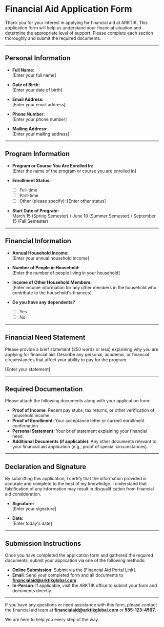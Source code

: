 # Financial Aid Application Form

Thank you for your interest in applying for financial aid at ARKTIK. This application form will help us understand your financial situation and determine the appropriate level of support. Please complete each section thoroughly and submit the required documents.

---

## Personal Information

- **Full Name:**  
  [Enter your full name]

- **Date of Birth:**  
  [Enter your date of birth]

- **Email Address:**  
  [Enter your email address]

- **Phone Number:**  
  [Enter your phone number]

- **Mailing Address:**  
  [Enter your mailing address]

---

## Program Information

- **Program or Course You Are Enrolled In:**  
  [Enter the name of the program or course you are enrolled in]

- **Enrollment Status:**  
  - [ ] Full-time  
  - [ ] Part-time  
  - [ ] Other (please specify): [Enter other status]

- **Start Date of Program:**  
  March 15 (Spring Semester) / June 10 (Summer Semester) / September 15 (Fall Semester)

---

## Financial Information

- **Annual Household Income:**  
  [Enter your annual household income]

- **Number of People in Household:**  
  [Enter the number of people living in your household]

- **Income of Other Household Members:**  
  [Enter income information for any other members in the household who contribute to the household's finances]

- **Do you have any dependents?**  
  - [ ] Yes  
  - [ ] No

---

## Financial Need Statement

Please provide a brief statement (250 words or less) explaining why you are applying for financial aid. Describe any personal, academic, or financial circumstances that affect your ability to pay for the program.

[Enter your statement]

---

## Required Documentation

Please attach the following documents along with your application form:
- **Proof of Income**: Recent pay stubs, tax returns, or other verification of household income.
- **Proof of Enrollment**: Your acceptance letter or current enrollment confirmation.
- **Personal Statement**: Your brief statement explaining your financial need.
- **Additional Documents (if applicable)**: Any other documents relevant to your financial aid application (e.g., proof of special circumstances).

---

## Declaration and Signature

By submitting this application, I certify that the information provided is accurate and complete to the best of my knowledge. I understand that falsification of any information may result in disqualification from financial aid consideration.

- **Signature:**  
  [Enter your signature]

- **Date:**  
  [Enter today's date]

---

## Submission Instructions

Once you have completed the application form and gathered the required documents, submit your application via one of the following methods:
- **Online Submission**: Submit via the [Financial Aid Portal Link].
- **Email**: Send your completed form and all documents to **financialaid@arktikglobal.com**.
- **In-Person**: If applicable, visit the ARKTIK office to submit your form and documents directly.

---

If you have any questions or need assistance with this form, please contact the financial aid team at **financialaid@arktikglobal.com** or **555-123-4567**.

We are here to help you every step of the way.
